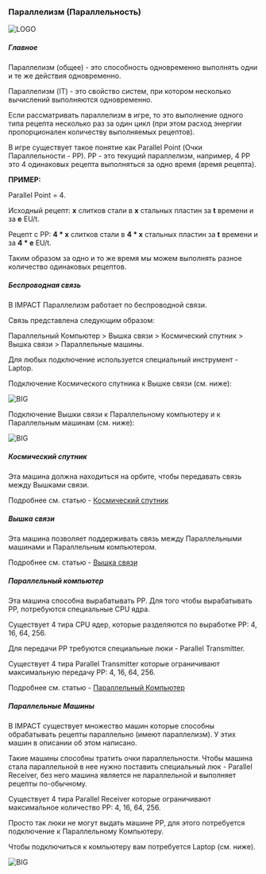 ### Параллелизм (Параллельность)

![LOGO](https://cdn.discordapp.com/attachments/916393114166525974/939784614275330088/PARALLELISM.png)

##### Главное

Параллелизм (общее) - это способность одновременно выполнять одни и те же действия одновременно.

Параллелизм (IT) - это свойство систем, при котором несколько вычислений выполняются одновременно.

Если рассматривать параллелизм в игре, то это выполнение одного типа рецепта несколько раз за один цикл (при этом расход энергии пропорционален количеству выполняемых рецептов).

В игре существует такое понятие как Parallel Point (Очки Параллельности - PP). PP - это текущий параллелизм, например, 4 PP это 4 одинаковых рецепта выполняться за одно время (время рецепта).

**ПРИМЕР:**

Parallel Point = 4.

Исходный рецепт: **x** слитков стали в **x** стальных пластин за **t** времени и за **e** EU/t.

Рецепт с PP: **4 * x** слитков стали в **4 * x** стальных пластин за **t** времени и за **4 * e** EU/t.

Таким образом за одно и то же время мы можем выполнять разное количество одинаковых рецептов.

##### Беспроводная связь

В IMPACT Параллелизм работает по беспроводной связи.

Связь представлена следующим образом:

Параллельный Компьютер > Вышка связи > Космический спутник > Вышка связи > Параллельные машины.

Для любых подключение используется специальный инструмент - Laptop.

Подключение Космического спутника к Вышке связи (см. ниже):

![BIG](https://i.imgur.com/5fOq2WD.gif)

Подключение Вышки связи к Параллельному компьютеру и к Параллельным машинам (см. ниже):

![BIG](https://i.imgur.com/hg3ctYF.gif)

##### Космический спутник

Эта машина должна находиться на орбите, чтобы передавать связь между Вышками связи.

Подробнее см. статью - [Космический спутник](/wiki/machines#spacesatellite )

##### Вышка связи

Эта машина позволяет поддерживать связь между Параллельными машинами и Параллельным компьютером.

Подробнее см. статью - [Вышка связи](/wiki/machines#communicationtower )

##### Параллельный компьютер

Эта машина способна вырабатывать PP. Для того чтобы вырабатывать PP, потребуются специальные CPU ядра.

Существует 4 тира CPU ядер, которые разделяются по выработке PP: 4, 16, 64, 256.

Для передачи PP требуются специальные люки - Parallel Transmitter.

Существует 4 тира Parallel Transmitter которые ограничивают максимальную передачу PP: 4, 16, 64, 256.

Подробнее см. статью - [Параллельный Компьютер](/wiki/machines#parallelsupercomputer)

##### Параллельные Машины

В IMPACT существует множество машин которые способны обрабатывать рецепты параллельно (имеют параллелизм).
У этих машин в описании об этом написано.

Такие машины способны тратить очки параллельности. Чтобы машина стала параллельной в нее нужно поставить специальный люк - Parallel Receiver, без него машина является не параллельной и выполняет рецепты по-обычному.

Существует 4 тира Parallel Receiver которые ограничивают максимальное количество PP: 4, 16, 64, 256.

Просто так люки не могут выдать машине PP, для этого потребуется подключение к Параллельному Компьютеру.

Чтобы подключиться к компьютеру вам потребуется Laptop (см. ниже).

![BIG](https://i.imgur.com/anGgJhL.gif)
